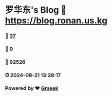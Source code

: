 # 罗华东's Blog :link: https://blog.ronan.us.kg 
### :page_facing_up: [37](https://blog.ronan.us.kg/tag.html) 
### :speech_balloon: 0 
### :hibiscus: 92526 
### :alarm_clock: 2024-08-21 13:28:17 
### Powered by :heart: [Gmeek](https://github.com/Meekdai/Gmeek)
